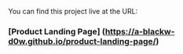 You can find this project live at the URL:

### [Product Landing Page] (https://a-blackw-d0w.github.io/product-landing-page/)
